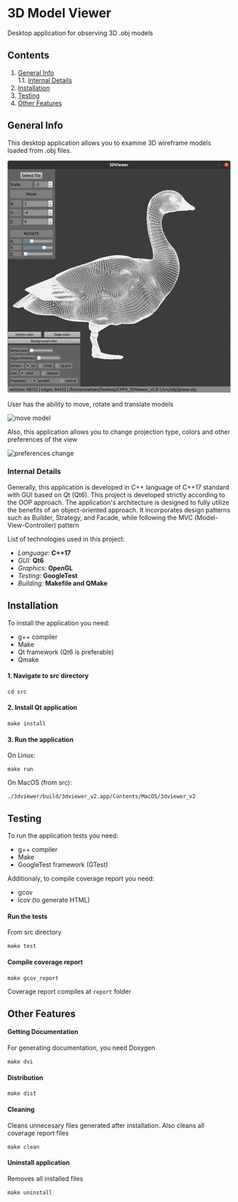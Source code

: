 # 3D Model Viewer

Desktop application for observing 3D .obj models

## Contents

1. [General Info](#general-info) \
   1.1. [Internal Details](#internal-details)
2. [Installation](#installation)
3. [Testing](#testing)
4. [Other Features](#other-features)


## General Info

This desktop application allows you to examine 3D wireframe models loaded from .obj files.

![3dviewer by ogzaitsev](misc/images/img-wireframe.png)

User has the ability to move, rotate and translate models

![move model](misc/images/move.gif)

Also, this application allows you to change projection type, colors and other preferences of the view

![preferences change](misc/images/prefs.gif)



### Internal Details

Generally, this application is developed in C++ language of C++17 standard with GUI based on Qt (Qt6). This project is developed strictly according to the OOP approach. The application's architecture is designed to fully utilize the benefits of an object-oriented approach. It incorporates design patterns such as Builder, Strategy, and Facade, while following the MVC (Model-View-Controller) pattern

List of technologies used in this project:

- *Language:* **C++17**
- *GUI:*      **Qt6**
- *Graphics:* **OpenGL** 
- *Testing:*  **GoogleTest**
- *Building:*  **Makefile and QMake**


## Installation

To install the application you need:

- g++ compiler
- Make
- Qt framework (Qt6 is preferable)
- Qmake

#### 1. Navigate to src directory
```
cd src
```
#### 2. Install Qt application
```
make install
```
#### 3. Run the application
On Linux:
```
make run
```
On MacOS (from src):
```
./3dviewer/build/3dviewer_v2.app/Contents/MacOS/3dviewer_v2
```

## Testing

To run the application tests you need:

- g++ compiler
- Make
- GoogleTest framework (GTest)

Additionaly, to compile coverage report you need:

- gcov
- lcov (to generate HTML)

#### Run the tests
From src directory
```
make test
```
#### Compile coverage report
```
make gcov_report
```
Coverage report compiles at `report` folder

## Other Features

#### Getting Documentation
For generating documentation, you need Doxygen
```
make dvi
```
#### Distribution
```
make dist
```
#### Cleaning
Cleans unnecesary files generated after installation. Also cleans all coverage report files
```
make clean
```
#### Uninstall application
Removes all installed files
```
make uninstall
```
